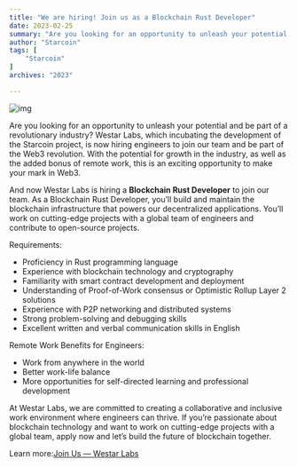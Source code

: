 ```yaml
---
title: "We are hiring! Join us as a Blockchain Rust Developer"
date: 2023-02-25
summary: "Are you looking for an opportunity to unleash your potential and be part of a revolutionary industry? Westar Labs, which incubating the..."
author: "Starcoin"
tags: [
    "Starcoin"
]
archives: "2023"

---
```


![img](https://miro.medium.com/max/1400/1*nrm08nNcer3cm_6h1RxsjQ@2x.png)

Are you looking for an opportunity to unleash your potential and be part of a revolutionary industry? Westar Labs, which incubating the development of the Starcoin project, is now hiring engineers to join our team and be part of the Web3 revolution. With the potential for growth in the industry, as well as the added bonus of remote work, this is an exciting opportunity to make your mark in Web3.

And now Westar Labs is hiring a **Blockchain Rust Developer** to join our team. As a Blockchain Rust Developer, you’ll build and maintain the blockchain infrastructure that powers our decentralized applications. You’ll work on cutting-edge projects with a global team of engineers and contribute to open-source projects.

Requirements:

- Proficiency in Rust programming language
- Experience with blockchain technology and cryptography
- Familiarity with smart contract development and deployment
- Understanding of Proof-of-Work consensus or Optimistic Rollup Layer 2 solutions
- Experience with P2P networking and distributed systems
- Strong problem-solving and debugging skills
- Excellent written and verbal communication skills in English

Remote Work Benefits for Engineers:

- Work from anywhere in the world
- Better work-life balance
- More opportunities for self-directed learning and professional development

At Westar Labs, we are committed to creating a collaborative and inclusive work environment where engineers can thrive. If you’re passionate about blockchain technology and want to work on cutting-edge projects with a global team, apply now and let’s build the future of blockchain together.

Learn more:[Join Us — Westar Labs](https://westar.io/join-us/)